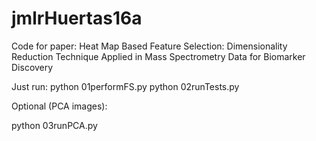 # jmlrHuertas16a

Code for paper: Heat Map Based Feature Selection: Dimensionality Reduction Technique Applied in Mass Spectrometry Data for Biomarker Discovery

Just run:
python 01performFS.py
python 02runTests.py

Optional (PCA images):

python 03runPCA.py
